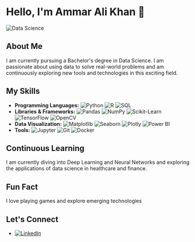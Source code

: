 # Hello, I'm Ammar Ali Khan 👋

![Data Science](https://img.shields.io/badge/Data-Science-blue)

## About Me

I am currently pursuing a Bachelor's degree in Data Science. I am passionate about using data to solve real-world problems and am continuously exploring new tools and technologies in this exciting field.

## My Skills

- **Programming Languages:** ![Python](https://img.shields.io/badge/-Python-3776AB?logo=python&logoColor=white) ![R](https://img.shields.io/badge/-R-276DC3?logo=r&logoColor=white) ![SQL](https://img.shields.io/badge/-SQL-4479A1?logo=postgresql&logoColor=white)
- **Libraries & Frameworks:** ![Pandas](https://img.shields.io/badge/-Pandas-150458?logo=pandas&logoColor=white) ![NumPy](https://img.shields.io/badge/-NumPy-013243?logo=numpy&logoColor=white) ![Scikit-Learn](https://img.shields.io/badge/-ScikitLearn-F7931E?logo=scikit-learn&logoColor=white) ![TensorFlow](https://img.shields.io/badge/-TensorFlow-FF6F00?logo=tensorflow&logoColor=white) ![OpenCV](https://img.shields.io/badge/-OpenCV-5C3EE8?logo=opencv&logoColor=white)
- **Data Visualization:** ![Matplotlib](https://img.shields.io/badge/-Matplotlib-013243?logo=python&logoColor=white) ![Seaborn](https://img.shields.io/badge/-Seaborn-3776AB?logo=python&logoColor=white) ![Plotly](https://img.shields.io/badge/-Plotly-3F4F75?logo=plotly&logoColor=white) ![Power BI](https://img.shields.io/badge/-PowerBI-F2C811?logo=power-bi&logoColor=white)
- **Tools:** ![Jupyter](https://img.shields.io/badge/-Jupyter-F37626?logo=jupyter&logoColor=white) ![Git](https://img.shields.io/badge/-Git-F05032?logo=git&logoColor=white) ![Docker](https://img.shields.io/badge/-Docker-2496ED?logo=docker&logoColor=white)

## Continuous Learning

I am currently diving into Deep Learning and Neural Networks and exploring the applications of data science in healthcare and finance.

## Fun Fact

I love playing games and explore emerging technologies

## Let's Connect

- [![LinkedIn](https://img.shields.io/badge/-LinkedIn-0A66C2?logo=linkedin&logoColor=white)](https://www.linkedin.com/in/ali-khan-872191249?utm_source=share&utm_campaign=share_via&utm_content=profile&utm_medium=android_app)
